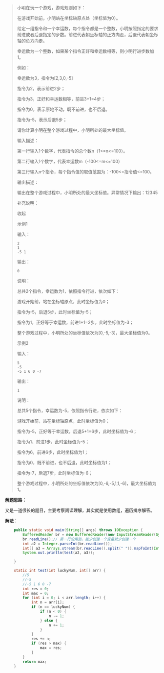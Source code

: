 > 小明在玩一个游戏，游戏规则如下：
>
> 在游戏开始前，小明站在坐标轴原点处（坐标值为0）。
>
> 给定一组指令和一个幸运数，每个指令都是一个整数，小明按照指定的要求前进或者后退指定的步数。前进代表朝坐标轴的正方向走，后退代表朝坐标轴的负方向走。
>
> 幸运数为一个整数，如果某个指令正好和幸运数相等，则小明行进步数加1。
>
> 例如：
>
> 幸运数为3，指令为[2,3,0,-5]
>
> 指令为2，表示前进2步；
>
> 指令为3，正好和幸运数相等，前进3+1=4步；
>
> 指令为0，表示原地不动，既不前进，也不后退。
>
> 指令为-5，表示后退5步；
>
> 请你计算小明在整个游戏过程中，小明所处的最大坐标值。
>
> 输入描述：
>
> 第一行输入1个数字，代表指令的总个数n（1<=n<=100）。
>
> 第二行输入1个数字，代表幸运数m（-100<=m<=100）
>
> 第三行输入n个指令，每个指令值的取值范围为：-100<=指令值<=100。
>
> 输出描述：
>
> 输出在整个游戏过程中，小明所处的最大坐标值。异常情况下输出：12345
>
> 补充说明：
>
>  收起
>
> 示例1
>
> 输入：
>
> ```
> 2
> 1
> -5 1
> ```
>
> 输出：
>
> ```
> 0
> ```
>
> 说明：
>
> 总共2个指令，幸运数为1，依照指令行进，依次如下：
>
> 游戏开始前，站在坐标轴原点，此时坐标值为0；
>
> 指令为-5，后退5步，此时坐标值为-5；
>
> 指令为1，正好等于幸运数，前进1+1=2步，此时坐标值为-3；
>
> 整个游戏过程中，小明所处的坐标值依次为[0,-5,-3]，最大坐标值为0。
>
> 示例2
>
> 输入：
>
> ```
> 5
> -5
> -5 1 6 0 -7
> ```
>
> 输出：
>
> ```
> 1
> ```
>
> 说明：
>
> 总共5个指令，幸运数为-5，依照指令行进，依次如下：
>
> 游戏开始前，站在坐标轴原点，此时坐标值为0；
>
> 指令为-5，正好等于幸运数，后退5+1=6步，此时坐标值为-6；
>
> 指令为1，前进1步，此时坐标值为-5；
>
> 指令为6，前进6步，此时坐标值为1；
>
> 指令为0，既不前进，也不后退，此时坐标值为1；
>
> 指令为-7，后退7步，此时坐标值为-6；
>
> 整个游戏过程中，小明所处的坐标值依次为[0,-6,-5,1,1,-6]，最大坐标值为1。



**解题思路：**

又是一道很长的题目，主要考察阅读理解，其实就是使用数组，遍历排序解答。

**解法**：

~~~java
    public static void main(String[] args) throws IOException {
        BufferedReader br = new BufferedReader(new InputStreamReader(System.in));
        br.readLine();// 第一行没用到，能少创建一个变量就少创建一个
        int a2 = Integer.parseInt(br.readLine());
        int[] a3 = Arrays.stream(br.readLine().split(" ")).mapToInt(Integer::parseInt).toArray();
        System.out.println(test(a2, a3));

    }

    static int test(int luckyNum, int[] arr) {
        //5
        //-5
        //-5 1 6 0 -7
        int res = 0;
        int max = 0;
        for (int i = 0; i < arr.length; i++) {
            int n = arr[i];
            if (n == luckyNum) {
                if (n < 0) {
                    n -= 1;
                } else {
                    n += 1;
                }
            }
            res += n;
            if (res > max) {
                max = res;
            }
        }
        return max;
    }
~~~

